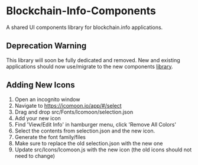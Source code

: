 # Blockchain-Info-Components
A shared UI components library for blockchain.info applications.

## Deprecation Warning
This library will soon be fully dedicated and removed.  New and existing applications should now use/migrate to the new 
components [library](https://github.com/blockchain/components).

## Adding New Icons
1. Open an incognito window
2. Navigate to https://icomoon.io/app/#/select
3. Drag and drop src/Fonts/Icomoon/selection.json
4. Add your new icon
5. Find 'View/Edit Info' in hamburger menu, click 'Remove All Colors'
6. Select the contents from selection.json and the new icon.
7. Generate the font family/files
8. Make sure to replace the old selection.json with the new one
9. Update src/Icons/Icomoon.js with the new icon (the old icons should not need to change)

